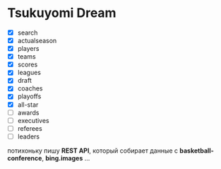 # Tsukuyomi Dream

- [x] search
- [x] actualseason
- [x] players
- [x] teams
- [x] scores
- [x] leagues
- [x] draft
- [x] coaches
- [x] playoffs
- [x] all-star
- [ ] awards
- [ ] executives
- [ ] referees
- [ ] leaders

потихоньку пишу **REST API**, который собирает данные с **basketball-conference**, **bing.images** ...
